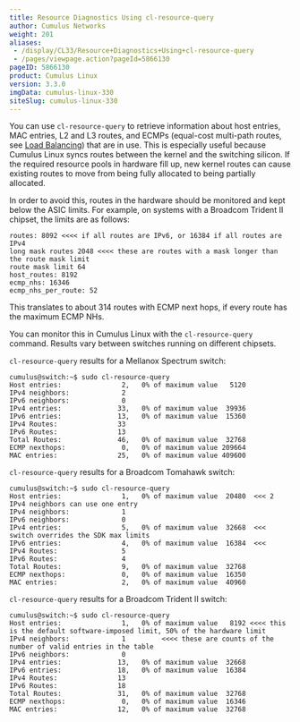 ```yaml
---
title: Resource Diagnostics Using cl-resource-query
author: Cumulus Networks
weight: 201
aliases:
 - /display/CL33/Resource+Diagnostics+Using+cl-resource-query
 - /pages/viewpage.action?pageId=5866130
pageID: 5866130
product: Cumulus Linux
version: 3.3.0
imgData: cumulus-linux-330
siteSlug: cumulus-linux-330
---
```

You can use `cl-resource-query` to retrieve information about host
entries, MAC entries, L2 and L3 routes, and ECMPs (equal-cost multi-path
routes, see [Load
Balancing](Network_Topology.html#src-5866428_NetworkTopology-load_balancing))
that are in use. This is especially useful because Cumulus Linux syncs
routes between the kernel and the switching silicon. If the required
resource pools in hardware fill up, new kernel routes can cause existing
routes to move from being fully allocated to being partially allocated.

In order to avoid this, routes in the hardware should be monitored and
kept below the ASIC limits. For example, on systems with a Broadcom
Trident II chipset, the limits are as follows:

    routes: 8092 <<<< if all routes are IPv6, or 16384 if all routes are IPv4
    long mask routes 2048 <<<< these are routes with a mask longer than the route mask limit
    route mask limit 64
    host_routes: 8192
    ecmp_nhs: 16346
    ecmp_nhs_per_route: 52

This translates to about 314 routes with ECMP next hops, if every route
has the maximum ECMP NHs.

You can monitor this in Cumulus Linux with the `cl-resource-query`
command. Results vary between switches running on different chipsets.

`cl-resource-query` results for a Mellanox Spectrum switch:

    cumulus@switch:~$ sudo cl-resource-query
    Host entries:               2,   0% of maximum value   5120
    IPv4 neighbors:             2
    IPv6 neighbors:             0
    IPv4 entries:              33,   0% of maximum value  39936
    IPv6 entries:              13,   0% of maximum value  15360
    IPv4 Routes:               33
    IPv6 Routes:               13
    Total Routes:              46,   0% of maximum value  32768
    ECMP nexthops:              0,   0% of maximum value 209664
    MAC entries:               25,   0% of maximum value 409600

`cl-resource-query` results for a Broadcom Tomahawk switch:

    cumulus@switch:~$ sudo cl-resource-query
    Host entries:               1,   0% of maximum value  20480  <<< 2 IPv4 neighbors can use one entry
    IPv4 neighbors:             1
    IPv6 neighbors:             0
    IPv4 entries:               5,   0% of maximum value  32668  <<< switch overrides the SDK max limits
    IPv6 entries:               4,   0% of maximum value  16384  <<<
    IPv4 Routes:                5
    IPv6 Routes:                4
    Total Routes:               9,   0% of maximum value  32768
    ECMP nexthops:              0,   0% of maximum value  16350
    MAC entries:                2,   0% of maximum value  40960

`cl-resource-query` results for a Broadcom Trident II switch:

    cumulus@switch:~$ sudo cl-resource-query
    Host entries:               1,   0% of maximum value   8192 <<<< this is the default software-imposed limit, 50% of the hardware limit
    IPv4 neighbors:             1         <<<< these are counts of the number of valid entries in the table
    IPv6 neighbors:             0
    IPv4 entries:              13,   0% of maximum value  32668
    IPv6 entries:              18,   0% of maximum value  16384
    IPv4 Routes:               13
    IPv6 Routes:               18
    Total Routes:              31,   0% of maximum value  32768
    ECMP nexthops:              0,   0% of maximum value  16346
    MAC entries:               12,   0% of maximum value  32768

<article id="html-search-results" class="ht-content" style="display: none;">

</article>

<footer id="ht-footer">

</footer>
